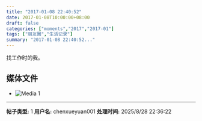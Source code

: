 ```yaml
---
title: "2017-01-08 22:40:52"
date: 2017-01-08T10:00:00+08:00
draft: false
categories: ["moments","2017","2017-01"]
tags: ["朋友圈","生活记录"]
summary: "2017-01-08 22:40:52..."
---
```


找工作时的我。

## 媒体文件

- ![Media 1](/Moments/photos/2017-01-08/201701082240520.jpg)

---

**帖子类型:** 1
**用户名:** chenxueyuan001
**处理时间:** 2025/8/28 22:36:22